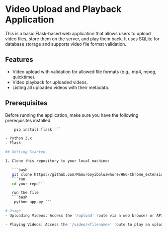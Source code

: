 # Video Upload and Playback Application

This is a basic Flask-based web application that allows users to upload video files, store them on the server, and play them back. It uses SQLite for database storage and supports video file format validation.

## Features

- Video upload with validation for allowed file formats (e.g., mp4, mpeg, quicktime).
- Video playback for uploaded videos.
- Listing all uploaded videos with their metadata.

## Prerequisites

Before running the application, make sure you have the following prerequisites installed:

```bash
    pip install flask ```

- Python 3.x
- Flask

## Getting Started

1. Clone this repository to your local machine:

   ```bash
   git clone https://github.com/Mamurooyiboluawhore/HNG-Chrome_extension```
   ```run 
   cd your-repo```

   run the file 
   ```bash
    python app.py ```

# Usage
- Uploading Videos: Access the '/upload' route via a web browser or API to upload videos. Only allowed video formats will be accepted.

- Playing Videos: Access the '/video/<filename>' route to play an uploaded video by specifying its filename.

